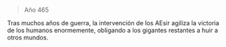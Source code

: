 > Año 465

Tras muchos años de guerra, la intervención de los AEsir agiliza la victoria de los humanos enormemente, obligando a los gigantes restantes a huir a otros mundos.